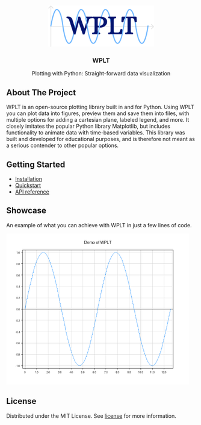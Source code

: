 <br />
<div align="center">
  <a href="https://github.com/Neobyte01/WPLT">
    <img src="https://raw.githubusercontent.com/Neobyte01/wplt/main/assets/logo.png" alt="WPLT logo" height="110">
  </a>
  <h3 align="center">WPLT</h3>
  <p align="center">Plotting with Python: Straight-forward data visualization</p>
</div>

## About The Project

WPLT is an open-source plotting library built in and for Python. Using WPLT you can plot data into figures, preview them and save them into files, with multiple options for adding a cartesian plane, labeled legend, and more. It closely imitates the popular Python library Matplotlib, but includes functionality to animate data with time-based variables. This library was built and developed for educational purposes, and is therefore not meant as a serious contender to other popular options.

## Getting Started

- [Installation](https://github.com/Neobyte01/WPLT/wiki/Installation)
- [Quickstart](https://github.com/Neobyte01/WPLT/wiki/Quickstart)
- [API reference](https://github.com/Neobyte01/WPLT/wiki/API)

## Showcase

An example of what you can achieve with WPLT in just a few lines of code.

<div align="left">
  <img src="https://raw.githubusercontent.com/Neobyte01/wplt/main/assets/showcase.png" alt="WPLT showcase" height=400 />
</div>

## License

Distributed under the MIT License. See [license](https://github.com/Neobyte01/WPLT/blob/main/LICENSE) for more information.
